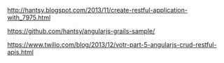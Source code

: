 http://hantsy.blogspot.com/2013/11/create-restful-application-with_7975.html

https://github.com/hantsy/angularjs-grails-sample/

https://www.twilio.com/blog/2013/12/votr-part-5-angularjs-crud-restful-apis.html

